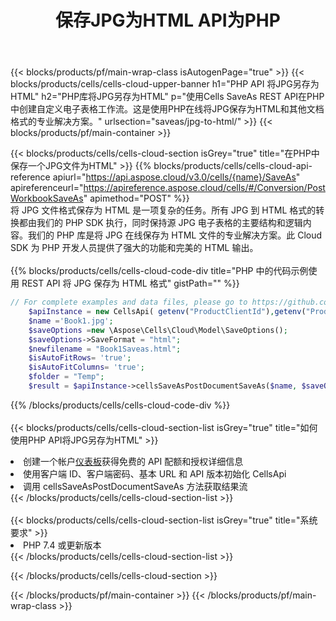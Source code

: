 ﻿---
title: 保存JPG为HTML API为PHP
description: 用于 Microsoft Excel 和 OpenOffice Calc 的云 API 和 SDK。将电子表格转换为其他格式文件。
url: /zh/php/saveas/jpg-to-html/
---
{{< blocks/products/pf/main-wrap-class isAutogenPage="true" >}}
{{< blocks/products/cells/cells-cloud-upper-banner h1="PHP API 将JPG另存为HTML" h2="PHP库将JPG另存为HTML" p="使用Cells SaveAs REST API在PHP中创建自定义电子表格工作流。这是使用PHP在线将JPG保存为HTML和其他文档格式的专业解决方案。" urlsection="saveas/jpg-to-html/" >}}
{{< blocks/products/pf/main-container >}}

{{< blocks/products/cells/cells-cloud-section isGrey="true" title="在PHP中保存一个JPG文件为HTML" >}}
{{% blocks/products/cells/cells-cloud-api-reference apiurl="https://api.aspose.cloud/v3.0/cells/{name}/SaveAs" apireferenceurl="https://apireference.aspose.cloud/cells/#/Conversion/PostWorkbookSaveAs" apimethod="POST" %}}
<br/>
将 JPG 文件格式保存为 HTML 是一项复杂的任务。所有 JPG 到 HTML 格式的转换都由我们的 PHP SDK 执行，同时保持源 JPG 电子表格的主要结构和逻辑内容。我们的 PHP 库是将 JPG 在线保存为 HTML 文件的专业解决方案。此 Cloud SDK 为 PHP 开发人员提供了强大的功能和完美的 HTML 输出。
<br/>
<br/>
{{% blocks/products/cells/cells-cloud-code-div title="PHP 中的代码示例使用 REST API 将 JPG 保存为 HTML 格式" gistPath="" %}}
  
```php
// For complete examples and data files, please go to https://github.com/aspose-cells-cloud/aspose-cells-cloud-php/
    $apiInstance = new CellsApi( getenv("ProductClientId"),getenv("ProductClientSecret") );
    $name ='Book1.jpg';
    $saveOptions =new \Aspose\Cells\Cloud\Model\SaveOptions();
    $saveOptions->SaveFormat = "html";
    $newfilename = "Book1Saveas.html";
    $isAutoFitRows= 'true';
    $isAutoFitColumns= 'true';
    $folder = "Temp";
    $result = $apiInstance->cellsSaveAsPostDocumentSaveAs($name, $saveOptions, $newfilename,$isAutoFitRows, $isAutoFitColumns, $folder);
```
  
{{% /blocks/products/cells/cells-cloud-code-div %}}
<br/>
<br/>
{{< blocks/products/cells/cells-cloud-section-list isGrey="true" title="如何使用PHP API将JPG另存为HTML" >}}
<li>创建一个帐户<a href="https://dashboard.aspose.cloud/">仪表板</a>获得免费的 API 配额和授权详细信息</li>
<li>使用客户端 ID、客户端密码、基本 URL 和 API 版本初始化 CellsApi</li>
<li>调用 cellsSaveAsPostDocumentSaveAs 方法获取结果流</li>
{{< /blocks/products/cells/cells-cloud-section-list >}}
<br/>
<br/>
{{< blocks/products/cells/cells-cloud-section-list isGrey="true" title="系统要求" >}}
<li>PHP 7.4 或更新版本</li>
{{< /blocks/products/cells/cells-cloud-section-list >}}

{{< /blocks/products/cells/cells-cloud-section >}}

{{< /blocks/products/pf/main-container >}}
{{< /blocks/products/pf/main-wrap-class >}}
